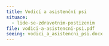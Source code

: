 ```yaml
---
title: Vodicí a asistenční psi
situace:
  - lide-se-zdravotnim-postizenim
file: vodici-a-asistencni-psi.pdf
seeing: vodici_a_asistencni_psi.docx
---
```

